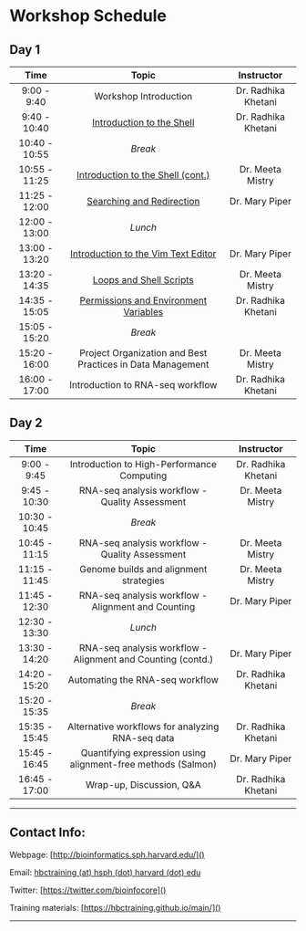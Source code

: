 # Workshop Schedule

## Day 1

| Time            |  Topic  | Instructor |
|:------------------------:|:------------------------------------------------:|:--------:|
|9:00 - 9:40 | Workshop Introduction | Dr. Radhika Khetani |
|9:40 - 10:40 | [Introduction to the Shell](../lessons/01_the_filesystem.html) | Dr. Radhika Khetani |
|10:40 - 10:55 | *Break* | |
|10:55 - 11:25 | [Introduction to the Shell (cont.)](../lessons/01_the_filesystem.html) | Dr. Meeta Mistry |
|11:25 - 12:00 | [Searching and Redirection](../lessons/02_searching_files.html) | Dr. Mary Piper |
|12:00 - 13:00 | *Lunch* | |
|13:00 - 13:20 | [Introduction to the Vim Text Editor](../lessons/03_vim.html) | Dr. Mary Piper |
|13:20 - 14:35 | [Loops and Shell Scripts](../lessons/04_loops_and_scripts.html) | Dr. Meeta Mistry |
|14:35 - 15:05 | [Permissions and Environment Variables](../lessons/05_permissions_and_environment_variables.html) | Dr. Radhika Khetani |
|15:05 - 15:20 | *Break* | |
|15:20 - 16:00 | Project Organization and Best Practices in Data Management | Dr. Meeta Mistry |
|16:00 - 17:00 | Introduction to RNA-seq workflow | Dr. Radhika Khetani |

## Day 2

| Time            |   Topic  | Instructor |
|:------------------------:|:----------:|:--------:|
|9:00 - 9:45 | Introduction to High-Performance Computing | Dr. Radhika Khetani |
|9:45 - 10:30 | RNA-seq analysis workflow - Quality Assessment | Dr. Meeta Mistry |
|10:30 - 10:45 | *Break* | |
|10:45 - 11:15 | RNA-seq analysis workflow - Quality Assessment | Dr. Meeta Mistry |
|11:15 - 11:45 | Genome builds and alignment strategies| Dr. Meeta Mistry |
|11:45 - 12:30 | RNA-seq analysis workflow - Alignment and Counting | Dr. Mary Piper |
|12:30 - 13:30 | *Lunch* | |
|13:30 - 14:20 | RNA-seq analysis workflow - Alignment and Counting (contd.) | Dr. Mary Piper |
|14:20 - 15:20 | Automating the RNA-seq workflow | Dr. Radhika Khetani |
|15:20 - 15:35 | *Break* | |
|15:35 - 15:45 | Alternative workflows for analyzing RNA-seq data | Dr. Radhika Khetani |
|15:45 - 16:45 | Quantifying expression using alignment-free methods (Salmon) | Dr. Mary Piper |
|16:45 - 17:00 | Wrap-up, Discussion, Q&A | Dr. Radhika Khetani |

----

## Contact Info:

Webpage: [http://bioinformatics.sph.harvard.edu/]()

Email: [hbctraining (at) hsph (dot) harvard (dot) edu](mailto:hbctraining@hsph.harvard.edu)

Twitter: [https://twitter.com/bioinfocore]()

Training materials: [https://hbctraining.github.io/main/]()

---
